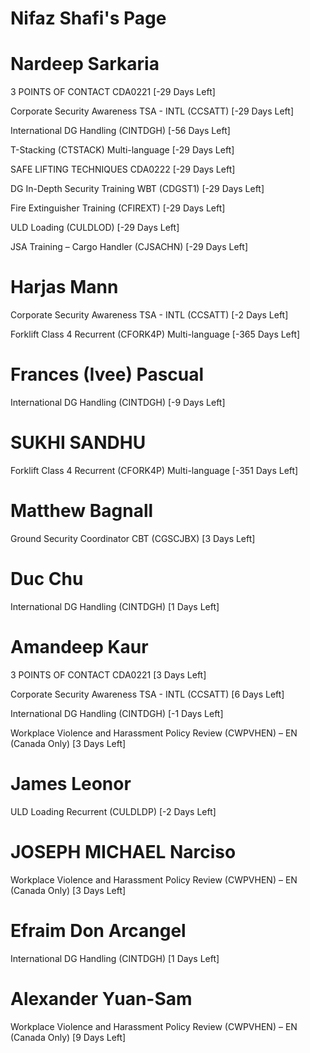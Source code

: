 # Nifaz Shafi's Page




# Nardeep Sarkaria


3 POINTS OF CONTACT CDA0221 [-29 Days Left]

Corporate Security Awareness TSA - INTL (CCSATT) [-29 Days Left]

International DG Handling (CINTDGH) [-56 Days Left]

T-Stacking (CTSTACK) Multi-language [-29 Days Left]

SAFE LIFTING TECHNIQUES CDA0222 [-29 Days Left]

DG In-Depth Security Training WBT (CDGST1) [-29 Days Left]

Fire Extinguisher Training (CFIREXT) [-29 Days Left]

ULD Loading (CULDLOD) [-29 Days Left]

JSA Training – Cargo Handler (CJSACHN) [-29 Days Left]



# Harjas Mann


Corporate Security Awareness TSA - INTL (CCSATT) [-2 Days Left]

Forklift Class 4 Recurrent (CFORK4P) Multi-language [-365 Days Left]



# Frances (Ivee) Pascual


International DG Handling (CINTDGH) [-9 Days Left]



# SUKHI SANDHU


Forklift Class 4 Recurrent (CFORK4P) Multi-language [-351 Days Left]



# Matthew Bagnall


Ground Security Coordinator CBT (CGSCJBX) [3 Days Left]



# Duc Chu


International DG Handling (CINTDGH) [1 Days Left]



# Amandeep Kaur


3 POINTS OF CONTACT CDA0221 [3 Days Left]

Corporate Security Awareness TSA - INTL (CCSATT) [6 Days Left]

International DG Handling (CINTDGH) [-1 Days Left]

Workplace Violence and Harassment Policy Review (CWPVHEN) – EN (Canada Only) [3 Days Left]



# James Leonor


ULD Loading Recurrent (CULDLDP) [-2 Days Left]



# JOSEPH MICHAEL Narciso


Workplace Violence and Harassment Policy Review (CWPVHEN) – EN (Canada Only) [3 Days Left]



# Efraim Don Arcangel


International DG Handling (CINTDGH) [1 Days Left]



# Alexander Yuan-Sam


Workplace Violence and Harassment Policy Review (CWPVHEN) – EN (Canada Only) [9 Days Left]



